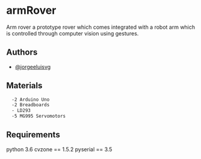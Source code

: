 # armRover
Arm rover a prototype rover which comes integrated with a robot arm which is controlled through computer vision using gestures.

## Authors

- [@jorgeeluisvg](https://www.github.com/jorgeeluisvg)

## Materials 

```bash 
  -2 Arduino Uno
  -2 Breadboards
  - LD293 
  -5 MG995 Servomotors
```

## Requirements 
python 3.6
cvzone == 1.5.2
pyserial == 3.5

